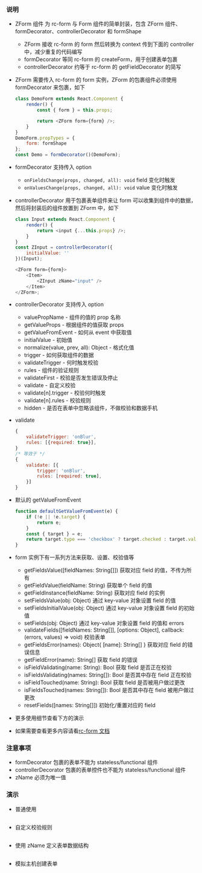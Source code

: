 ### 说明

*   ZForm 组件 为 rc-form 与 Form 组件的简单封装，包含 ZForm 组件、formDecorator、controllerDecorator 和 formShape

    *   ZForm 接收 rc-form 的 form 然后转换为 context 传到下面的 controller 中，减少重复的代码编写
    *   formDecorator 等同 rc-form 的 createForm，用于创建表单包裹
    *   controllerDecorator 约等于 rc-form 的 getFieldDecorator 的简写

*   ZForm 需要传入 rc-form 的 form 实例，ZForm 的包裹组件必须使用 formDecorator 来包裹，如下

    ```js static
    class DemoForm extends React.Component {
        render() {
            const { form } = this.props;

            return <ZForm form={form} />;
        }
    }
    DemoForm.propTypes = {
        form: formShape
    };
    const Demo = formDecorator()(DemoForm);
    ```

*   formDecorator 支持传入 option

    *   `onFieldsChange(props, changed, all): void` field 变化时触发
    *   `onValuesChange(props, changed, all): void` value 变化时触发

*   controllerDecorator 用于包裹表单组件来让 form 可以收集到组件中的数据，然后将封装后的组件放置到 ZForm 中，如下

    ```js static
    class Input extends React.Component {
        render() {
            return <input {...this.props} />;
        }
    }
    const ZInput = controllerDecorator({
        initialValue: ''
    })(Input);

    <ZForm form={form}>
        <Item>
            <ZInput zName="input" />
        </Item>
    </ZForm>;
    ```

*   controllerDecorator 支持传入 option

    *   valuePropName - 组件的值的 prop 名称
    *   getValueProps - 根据组件的值获取 props
    *   getValueFromEvent - 如何从 event 中获取值
    *   initialValue - 初始值
    *   normalize(value, prev, all): Object - 格式化值
    *   trigger - 如何获取组件的数据
    *   validateTrigger - 何时触发校验
    *   rules - 组件的验证规则
    *   validateFirst - 校验是否发生错误及停止
    *   validate - 自定义校验
    *   validate[n].trigger - 校验何时触发
    *   validate[n].rules - 校验规则
    *   hidden - 是否在表单中忽略该组件，不做校验和数据手机

*   validate

    ```js static
    {
        validateTrigger: 'onBlur',
        rules: [{required: true}],
    }
    /* 等效于 */
    {
        validate: [{
            trigger: 'onBlur',
            rules: [required: true],
        }]
    }
    ```

*   默认的 getValueFromEvent

    ```js static
    function defaultGetValueFromEvent(e) {
        if (!e || !e.target) {
            return e;
        }
        const { target } = e;
        return target.type === 'checkbox' ? target.checked : target.value;
    }
    ```

*   form 实例下有一系列方法来获取、设置、校验值等

    *   getFieldsValue([fieldNames: String[]])
        获取对应 field 的值，不传为所有
    *   getFieldValue(fieldName: String)
        获取单个 field 的值
    *   getFieldInstance(fieldName: String)
        获取对应 field 的实例
    *   setFieldsValue(obj: Object)
        通过 key-value 对象设置 field 的值
    *   setFieldsInitialValue(obj: Object)
        通过 key-value 对象设置 field 的初始值
    *   setFields(obj: Object)
        通过 key-value 对象设置 field 的值和 errors
    *   validateFields([fieldNames: String[]], [options: Object], callback: (errors, values) => void)
        校验表单
    *   getFieldsError(names): Object{ [name]: String[] }
        获取对应 field 的错误信息
    *   getFieldError(name): String[]
        获取 field 的错误
    *   isFieldValidating(name: String): Bool
        获取 field 是否正在校验
    *   isFieldsValidating(names: String[]): Bool
        是否其中存在 field 正在校验
    *   isFieldTouched(name: String): Bool
        获取 field 是否被用户做过更改
    *   isFieldsTouched(names: String[]): Bool
        是否其中存在 field 被用户做过更改
    *   resetFields([names: String[]])
        初始化/重置对应的 field

*   更多使用细节查看下方的演示

*   如果需要查看更多内容请看[rc-form 文档](https://github.com/react-component/form#option-object)

### 注意事项

*   formDecorator 包裹的表单不能为 stateless/functional 组件
*   controllerDecorator 包裹的表单控件也不能为 stateless/functional 组件
*   zName 必须为唯一值

### 演示

*   普通使用

```js {"codepath": "base.jsx"}
```

*   自定义校验规则

```js {"codepath": "rule.jsx"}
```

*   使用 zName 定义表单数据结构

```js {"codepath": "name.jsx"}
```

*   模拟主机创建表单

```js {"codepath": "uhost.jsx"}
```
